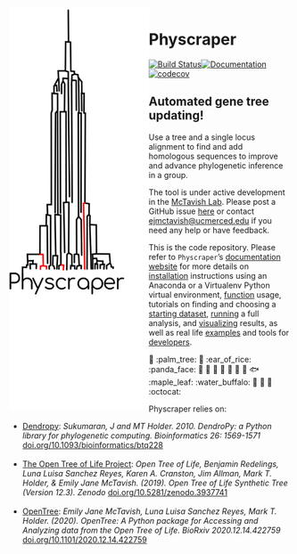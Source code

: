 
<!-- README.md is generated from README.Rmd; please edit the .Rmd file and then from R do rmarkdown::render("README.Rmd")-->

<img align="left" width="250" src="https://raw.githubusercontent.com/McTavishLab/physcraper/cleanup/docs/physcraper-long.png">

# Physcraper

[![Build
Status](https://travis-ci.org/McTavishLab/physcraper.svg?branch=main)](https://travis-ci.org/McTavishLab/physcraper)[![Documentation](https://readthedocs.org/projects/physcraper/badge/?version=latest&style=flat)](https://physcraper.readthedocs.io/en/latest/)[![codecov](https://codecov.io/gh/McTavishLab/physcraper/branch/main/graph/badge.svg)](https://codecov.io/gh/McTavishLab/physcraper)

<p>

</p>

<p>

</p>

## Automated gene tree updating\!

Use a tree and a single locus alignment to find and add homologous
sequences to improve and advance phylogenetic inference in a group.

The tool is under active development in the [McTavish
Lab](https://mctavishlab.github.io/). Please post a GitHub issue
[here](https://github.com/McTavishLab/physcraper/issues) or contact
<ejmctavish@ucmerced.edu> if you need any help or have feedback.

This is the code repository. Please refer to `Physcraper`’s
[documentation website](https://physcraper.readthedocs.io/en/latest/)
for more details on
[installation](https://physcraper.readthedocs.io/en/latest/install.html)
instructions using an Anaconda or a Virtualenv Python virtual
environment,
[function](https://physcraper.readthedocs.io/en/latest/apidocs.html)
usage, tutorials on finding and choosing a [starting
dataset](https://physcraper.readthedocs.io/en/latest/find_trees.html),
[running](https://physcraper.readthedocs.io/en/latest/physcraper_run.html)
a full analysis, and
[visualizing](https://physcraper.readthedocs.io/en/latest/data_exploration.html)
results, as well as real life
[examples](https://physcraper.readthedocs.io/en/latest/examples.html)
and tools for
[developers](https://physcraper.readthedocs.io/en/latest/CONTRIBUTING.html).

:hamster: :palm\_tree: :frog: :ear\_of\_rice: :panda\_face: :tulip:
:octopus: :blossom: :whale: :mushroom: :ant: :cactus: :fish:
:maple\_leaf: :water\_buffalo: 🦠 :shell: :bug: :octocat:

Physcraper relies on:

  - [Dendropy](https://dendropy.org/primer/index.html): *Sukumaran, J
    and MT Holder. 2010. DendroPy: a Python library for phylogenetic
    computing. Bioinformatics 26: 1569-1571*
    [doi.org/10.1093/bioinformatics/btq228](https://doi.org/10.1093/bioinformatics/btq228)
    <br/><br/>
  - [The Open Tree of Life
    Project](https://tree.opentreeoflife.org/opentree/argus/opentree12.3@ott93302):
    *Open Tree of Life, Benjamin Redelings, Luna Luisa Sanchez Reyes,
    Karen A. Cranston, Jim Allman, Mark T. Holder, & Emily Jane
    McTavish. (2019). Open Tree of Life Synthetic Tree (Version 12.3).
    Zenodo*
    [doi.org/10.5281/zenodo.3937741](https://doi.org/10.5281/zenodo.3937741)
    <br/><br/>
  - [OpenTree](https://github.com/OpenTreeOfLife/python-opentree):
    *Emily Jane McTavish, Luna Luisa Sanchez Reyes, Mark T. Holder.
    (2020). OpenTree: A Python package for Accessing and Analyzing data
    from the Open Tree of Life. BioRxiv 2020.12.14.422759*
    [doi.org/10.1101/2020.12.14.422759](https://doi.org/10.1101/2020.12.14.422759)
